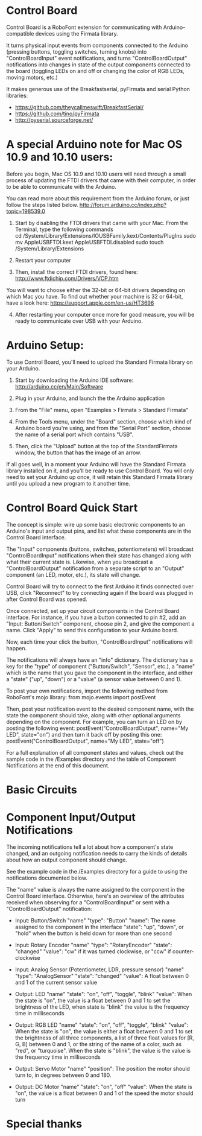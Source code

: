 

# Control Board

Control Board is a RoboFont extension for communicating with Arduino-compatible devices using the Firmata library. 

It turns physical input events from components connected to the Arduino (pressing buttons, toggling switches, turning knobs) into "ControlBoardInput" event notifications, and turns "ControlBoardOutput" notifications into changes in state of the output components connected to the board (toggling LEDs on and off or changing the color of RGB LEDs, moving motors, etc.)

It makes generous use of the Breakfastserial, pyFirmata and serial Python libraries:
- https://github.com/theycallmeswift/BreakfastSerial/
- https://github.com/tino/pyFirmata
- http://pyserial.sourceforge.net/



# A special Arduino note for Mac OS 10.9 and 10.10 users:

Before you begin, Mac OS 10.9 and 10.10 users will need through a small process of updating the FTDI drivers that came with their computer, in order to be able to communicate with the Arduino.

You can read more about this requirement from the Arduino forum, or just follow the steps listed below.
http://forum.arduino.cc/index.php?topic=198539.0

1) Start by disabling the FTDI drivers that came with your Mac. From the Terminal, type the following commands 	
		cd /System/Library/Extensions/IOUSBFamily.kext/Contents/PlugIns 
		sudo mv AppleUSBFTDI.kext AppleUSBFTDI.disabled 
		sudo touch /System/Library/Extensions

2) Restart your computer

3) Then, install the correct FTDI drivers, found here:
		http://www.ftdichip.com/Drivers/VCP.htm

You will want to choose either the 32-bit or 64-bit drivers depending on which Mac you have. To find out whether your machine is 32 or 64-bit, have a look here: https://support.apple.com/en-us/HT3696

4) After restarting your computer once more for good measure, you will be ready to communicate over USB with your Arduino.


# Arduino Setup:

To use Control Board, you'll need to upload the Standard Firmata library on your Arduino.
 
1) Start by downloading the Arduino IDE software:
		http://arduino.cc/en/Main/Software

2) Plug in your Arduino, and launch the the Arduino application

3) From the "File" menu, open "Examples > Firmata > Standard Firmata"

4) From the Tools menu, under the "Board" section, choose which kind of Arduino board you're using, and from the "Serial Port" section, choose the name of a serial port which contains "USB".

5) Then, click the "Upload" button at the top of the StandardFirmata window, the button that has the image of an arrow.

If all goes well, in a moment your Arduino will have the Standard Firmata library installed on it, and you'll be ready to use Control Board. You will only need to set your Arduino up once, it will retain this Standard Firmata library until you upload a new program to it another time.



# Control Board Quick Start

The concept is simple: wire up some basic electronic components to an Arduino's input and output pins, and list what these components are in the Control Board interface. 

The "Input" components (buttons, switches, potentiometers) will broadcast "ControlBoardInput" notifications when their state has changed along with what their current state is. Likewise, when you broadcast a "ControlBoardOutput" notification from a separate script to an "Output" component (an LED, motor, etc.), its state will change.

Control Board will try to connect to the first Arduino it finds connected over USB, click "Reconnect" to try connecting again if the board was plugged in after Control Board was opened.

Once connected, set up your circuit components in the Control Board interface. For instance, if you have a button connected to pin #2, add an "Input: Button/Switch" component, choose pin 2, and give the component a name. Click "Apply" to send this configuration to your Arduino board.

Now, each time your click the button, "ControlBoardInput" notifications will happen.

The notifications will always have an "info" dictionary. The dictionary has a key for the "type" of component ("Button/Switch", "Sensor", etc.), a "name" which is the name that you gave the component in the interface, and either a "state" ("up", "down") or a "value" (a sensor value between 0 and 1).

To post your own notifications, import the following method from RoboFont's mojo library:
	from mojo.events import postEvent

Then, post your notification event to the desired component name, with the state the component should take, along with other optional arguments depending on the component. For example, you can turn an LED on by posting the following event:
	postEvent("ControlBoardOutput", name="My LED", state="on")
and then turn it back off by posting this one:
	postEvent("ControlBoardOutput", name="My LED", state="off")

For a full explanation of all component states and values, check out the sample code in the /Examples directory and the table of Component Notifications at the end of this document.


# Basic Circuits



# Component Input/Output Notifications

The incoming notifications tell a lot about how a component's state changed, and an outgoing notification needs to carry the kinds of details about how an output component should change.

See the example code in the /Examples directory for a guide to using the notifications documented below.

The "name" value is always the name assigned to the component in the Control Board interface. Otherwise, here's an overview of the attributes received when observing for a "ControlBoardInput" or sent with a "ControlBoardOutput" notification:

- Input: Button/Switch
	"name"
	"type": "Button"
	"name": The name assigned to the component in the interface
	"state": "up", "down", or "hold" when the button is held down for more than one second 

- Input: Rotary Encoder
	"name"
	"type": "RotaryEncoder"
	"state": "changed"
	"value": "cw" if it was turned clockwise, or "ccw" if counter-clockwise

- Input: Analog Sensor (Potentiometer, LDR, pressure sensor)
	"name"
	"type": "AnalogSensor"
	"state": "changed"
	"value": A float between 0 and 1 of the current sensor value

- Output: LED
	"name"
	"state": "on", "off", "toggle", "blink"
	"value": When the state is "on", the value is a float between 0 and 1 to set the brightness of the LED, when state is "blink" the value is the frequency time in milliseconds

- Output: RGB LED
	"name"
	"state": "on", "off", "toggle", "blink"
	"value": When the state is "on", the value is either a float between 0 and 1 to set the brightness of all three components, a list of three float values for [R, G, B] between 0 and 1, or the string of the name of a color, such as "red", or "turquoise". When the state is "blink", the value is the value is the frequency time in milliseconds

- Output: Servo Motor
	"name"
	"position": The position the motor should turn to, in degrees between 0 and 180.

- Output: DC Motor
	"name"
	"state": "on", "off"
	"value": When the state is "on", the value is a float between 0 and 1 of the speed the motor should turn


# Special thanks
